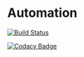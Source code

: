 # Automation

[![Build Status](https://travis-ci.org/gayathrisai96/Automation.svg?branch=master)](https://travis-ci.org/gayathrisai96/Automation)

[![Codacy Badge](https://api.codacy.com/project/badge/Grade/405263545f734310b158ab734ffcb832)](https://www.codacy.com/app/gayathrisai96/Automation?utm_source=github.com&amp;utm_medium=referral&amp;utm_content=gayathrisai96/Automation&amp;utm_campaign=Badge_Grade)

